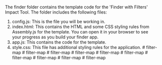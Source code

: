 The finder folder contains the template code for the 'Finder with Filters' Impact Tool. The folder includes the following files:

1. config.js: This is the file you will be working in.
2. index.html: This contains the HTML and some CSS styling rules from Assembly.js for the template. You can open it in your browser to see your progress as you build your finder app.
3. app.js: This contains the code for the template.
4. style.css: This file has additional styling rules for the application.
#   f i l t e r - m a p  
 #   f i l t e r - m a p  
 #   f i l t e r - m a p  
 #   f i l t e r - m a p  
 #   f i l t e r - m a p  
 #   f i l t e r - m a p  
 #   f i l t e r - m a p  
 #   f i l t e r - m a p  
 #   f i l t e r - m a p  
 #   f i l t e r - m a p  
 